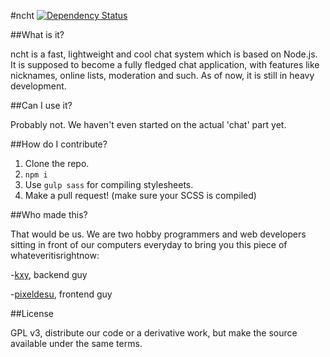 #ncht [![Dependency Status](https://david-dm.org/ncht/ncht.svg)](https://david-dm.org/ncht/ncht)

##What is it?

ncht is a fast, lightweight and cool chat system which is based on Node.js. It is supposed to become a fully fledged chat application, with features like nicknames, online lists, moderation and such. As of now, it is still in heavy development.

##Can I use it?

Probably not. We haven't even started on the actual 'chat' part yet.

##How do I contribute?

1. Clone the repo.
2. `npm i`
3. Use `gulp sass` for compiling stylesheets.
4. Make a pull request! (make sure your SCSS is compiled)

##Who made this?

That would be us. We are two hobby programmers and web developers sitting in front of our computers everyday to bring you this piece of whateveritisrightnow:

-[kxy](http://kyr.li), backend guy

-[pixeldesu](http://pixeldesu.de), frontend guy

##License

GPL v3, distribute our code or a derivative work, but make the source available under the same terms.